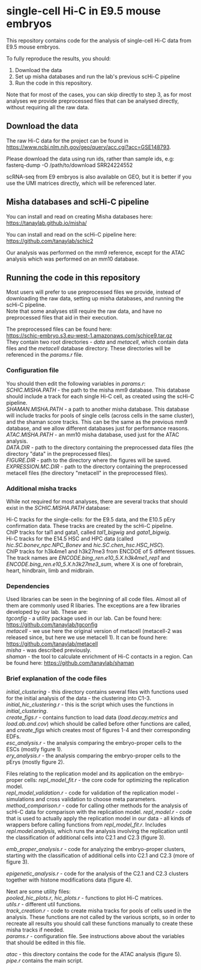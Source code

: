 # single-cell Hi-C in E9.5 mouse embryos

This repository contains code for the analysis of single-cell Hi-C data from E9.5 mouse embryos.

To fully reproduce the results, you should:
1. Download the data
2. Set up misha databases and run the lab's previous scHi-C pipeline
3. Run the code in this repository.

Note that for most of the cases, you can skip directly to step 3, as for most analyses we provide preprocessed files that can be analysed directly, without requiring all the raw data.

## Download the data
The raw Hi-C data for the project can be found in https://www.ncbi.nlm.nih.gov/geo/query/acc.cgi?acc=GSE148793.

Please download the data using run ids, rather than sample ids, e.g:  
fasterq-dump -O /path/to/download SRR24224552

scRNA-seq from E9 embryos is also available on GEO, but it is better if you use the UMI matrices directly, which will be referenced later. 

## Misha databases and scHi-C pipeline
You can install and read on creating Misha databases here:  
https://tanaylab.github.io/misha/

You can install and read on the scHi-C pipeline here:  
https://github.com/tanaylab/schic2

Our analysis was performed on the mm9 reference, except for the ATAC analysis which was performed on an mm10 database.

## Running the code in this repository
Most users will prefer to use preprocessed files we provide, instead of downloading the raw data, setting up misha databases, and running the scHi-C pipeline.  
Note that some analyses still require the raw data, and have no preprocessed files that aid in their execution.

The preprocessed files can be found here:  
https://schic-embryo.s3.eu-west-1.amazonaws.com/schice9.tar.gz  
They contain two root directories - *data* and *metacell*, which contain data files and the *metacell* database directory. These directories will be referenced in the *params.r* file. 

### Configuration file
You should then edit the following variables in *params.r*:
*SCHIC.MISHA.PATH* - the path to the misha mm9 database. This database should include a track for each single Hi-C cell, as created using the scHi-C pipeline.  
*SHAMAN.MISHA.PATH* - a path to another misha database. This database will include tracks for pools of single cells (across cells in the same cluster), and the shaman score tracks. This can be the same as the previous mm9 database, and we allow different databases just for performance reasons.  
*ATAC.MISHA.PATH* - an mm10 misha database, used just for the ATAC analysis.  
*DATA.DIR* - path to the directory containing the preprocessed data files (the directory "data" in the preprocessed files).  
*FIGURE.DIR* - path to the directory where the figures will be saved.  
*EXPRESSION.MC.DIR* - path to the directory containing the preprocessed metacell files (the directory "metacell" in the preprocessed files).  

### Additional misha tracks
While not required for most analyses, there are several tracks that should exist in the *SCHIC.MISHA.PATH* database:

Hi-C tracks for the single-cells: for the E9.5 data, and the E10.5 pEry confirmation data. These tracks are created by the scHi-C pipeline.  
ChIP tracks for tal1 and gata1, called *tal1_bigwig* and *gata1_bigwig*.  
Hi-C tracks for the E14.5 HSC and HPC data (called *hic.SC.bonev_npc.NPC_Bonev* and *hic.SC.chen_hsc.HSC_HSC*).  
ChIP tracks for h3k4me1 and h3k27me3 from ENCDOE of 5 different tissues. The track names are *ENCODE.bing_ren.e10_5.X.h3k4me1_rep1* and *ENCODE.bing_ren.e10_5.X.h3k27me3_sum*, where X is one of forebrain, heart, hindbrain, limb and midbrain.  

### Dependencies
Used libraries can be seen in the beginning of all code files. Almost all of them are commonly used R libaries. The exceptions are a few libraries developed by our lab. These are:  
*tgconfig* - a utility package used in our lab. Can be found here: https://github.com/tanaylab/tgconfig  
*metacell* - we use here the original version of metacell (metacell-2 was released since, but here we use metacell 1). It can be found here: https://github.com/tanaylab/metacell  
*misha* - was described previously.  
*shaman* - the tool to calculate enrichment of Hi-C contacts in a region. Can be found here: https://github.com/tanaylab/shaman  


### Brief explanation of the code files
*initial_clustering* - this directory contains several files with functions used for the initial analysis of the data - the clustering into C1-3.  
*initial_hic_clustering.r* - this is the script which uses the functions in *initial_clustering*.  
*create_figs.r* - contains function to load data (*load.decay.metrics* and *load.ab.and.cov*) which should be called before other functions are called, and *create_figs* which creates most of figures 1-4 and their corresponding EDFs.  
*esc_analysis.r* - the analysis comparing the embryo-proper cells to the ESCs (mostly figure 1).    
*ery_analysis.r* - the analysis comparing the embryo-proper cells to the pErys (mostly figure 2).  

Files relating to the replication model and its application on the embryo-proper cells:
*repl_model_fit.r* - the core code for optimizing the replication model.  
*repl_model_validation.r* - code for validation of the replication model - simulations and cross validation to choose meta parameters.  
*method_comparison.r* - code for calling other methods for the analysis of scHi-C data for comparison with the replication model. 
*repl_model.r* - code that is used to actually apply the replication model in our data - all kinds of wrappers before calling functions from *repl_model_fit.r*. Includes *repl.model.analysis*, which runs the analysis involving the replication until the classification of additional cells into C2.1 and C2.3 (figure 3).   


*emb_proper_analysis.r* - code for analyzing the embryo-proper clusters, starting with the classification of additional cells into C2.1 and C2.3 (more of figure 3).   

*epigenetic_analysis.r* - code for the analysis of the C2.1 and C2.3 clusters together with histone modifications data (figure 4).

Next are some utility files:  
*pooled_hic_plots.r*, *hic_plots.r* - functions to plot Hi-C matrices.  
*utils.r* - different util functions.  
*track_creation.r* - code to create misha tracks for pools of cells used in the analysis. These functions are not called by the various scripts, so in order to recreate all results you should call these functions manually to create these misha tracks if needed.  
*params.r* - configuration file. See instructions above about the variables that should be edited in this file.

*atac* - this directory contains the code for the ATAC analysis (figure 5). *pipe.r* contains the main script.  


